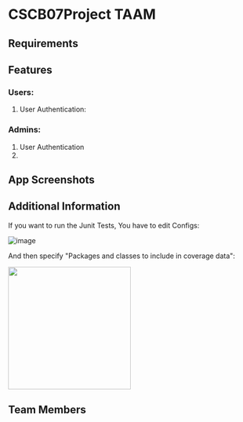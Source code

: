 # CSCB07Project TAAM

## Requirements

## Features
### Users:
1. User Authentication:

### Admins:
1. User Authentication
2. 
## App Screenshots

## Additional Information
If you want to run the Junit Tests, You have to edit Configs:

![image](https://github.com/user-attachments/assets/a2c3d6dd-ee03-4505-807b-b23d1b200b38)

And then specify "Packages and classes to include in coverage data":

<img src="https://github.com/user-attachments/assets/38c2b2f5-d0af-49d6-b2b9-53fde56a2955" width="250" height="250">


## Team Members
